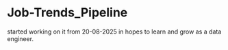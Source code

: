 # Job-Trends_Pipeline
started working on it from 20-08-2025 in hopes to learn and grow as a data engineer.
